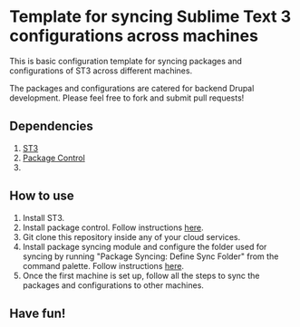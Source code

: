 # Template for syncing Sublime Text 3 configurations across machines

This is basic configuration template for syncing packages and configurations of ST3 across different machines.

The packages and configurations are catered for backend Drupal development. Please feel free to fork and submit pull requests!

## Dependencies

1.  [ST3](https://www.sublimetext.com/3)
2.  [Package Control](https://packagecontrol.io/)
3.  

## How to use

1.  Install ST3.
2.  Install package control. Follow instructions [here](https://packagecontrol.io/installation).
3.  Git clone this repository inside any of your cloud services.
4.  Install package syncing module and configure the folder used for syncing by running "Package Syncing: Define Sync Folder" from the command palette. Follow instructions [here](https://packagecontrol.io/packages/Package%20Syncing).
5.  Once the first machine is set up, follow all the steps to sync the packages and configurations to other machines.

## Have fun!